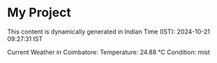 # My Project

This content is dynamically generated in Indian Time (IST): 2024-10-21 09:27:31 IST


Current Weather in Coimbatore:
Temperature: 24.88 °C
Condition: mist
